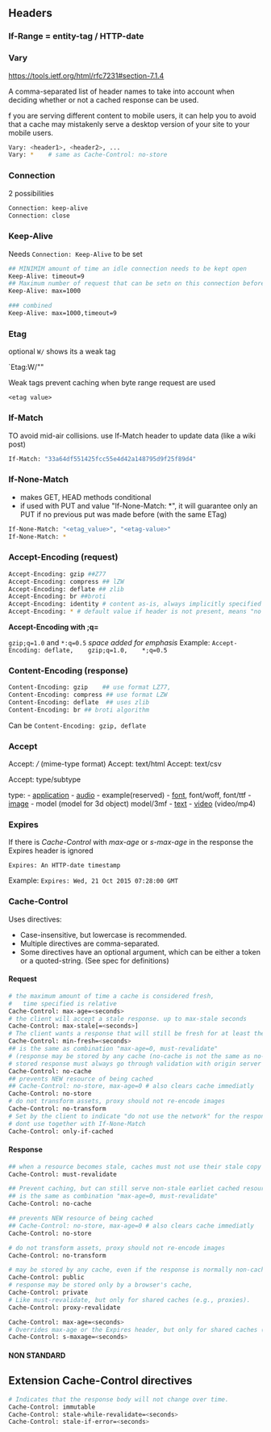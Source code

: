 

## Headers

### If-Range = entity-tag / HTTP-date


### Vary

https://tools.ietf.org/html/rfc7231#section-7.1.4

A comma-separated list of header names to take into account when deciding whether or not a cached response can be used.

f you are serving different content to mobile users, it can help you to avoid that a cache may mistakenly serve a desktop version of your site to your mobile users.

```bash
Vary: <header1>, <header2>, ...
Vary: *    # same as Cache-Control: no-store
```



### Connection

2 possibilities

```bash
Connection: keep-alive
Connection: close
```

### Keep-Alive

Needs `Connection: Keep-Alive` to be set

```bash
## MINIMIM amount of time an idle connection needs to be kept open
Keep-Alive: timeout=9
## Maximum number of request that can be setn on this connection before closing
Keep-Alive: max=1000

### combined
Keep-Alive: max=1000,timeout=9
```

### Etag

optional  `W/` shows its a weak tag

`Etag:W/"<etag value>"   

Weak tags prevent caching when byte range request are used

`<etag value>`


### If-Match

TO avoid mid-air collisions.
use If-Match header to update data (like a wiki post)

```bash
If-Match: "33a64df551425fcc55e4d42a148795d9f25f89d4"
```

### If-None-Match

- makes GET, HEAD methods conditional
- if used with PUT and value "If-None-Match: *", it will guarantee only an PUT if no previous put was made before (with the same ETag)

```bash
If-None-Match: "<etag_value>", "<etag-value>"
If-None-Match: *
```


### Accept-Encoding (request)

```bash
Accept-Encoding: gzip ##Z77
Accept-Encoding: compress ## lZW
Accept-Encoding: deflate ## zlib
Accept-Encoding: br ##broti
Accept-Encoding: identity # content as-is, always implicitly specified
Accept-Encoding: * # default value if header is not present, means "no preference"
```
**Accept-Encoding with ;q=**

`gzip;q=1.0` and `*:q=0.5`
_space added for emphasis_
Example: `Accept-Encoding: deflate,    gzip;q=1.0,    *;q=0.5`


### Content-Encoding (response)

```bash
Content-Encoding: gzip    ## use format LZ77, 
Content-Encoding: compress ## use format LZW
Content-Encoding: deflate  ## uses zlib
Content-Encoding: br ## broti algorithm
```

Can be `Content-Encoding: gzip, deflate`

### Accept 

Accept: */*  (mime-type format)
Accept: text/html
Accept: text/csv

Accept: type/subtype

type:
    - [application][iana-application]
    - [audio][iana-audio]
    - example(reserved)
    - [font][iana-font], font/woff, font/ttf
    - [image][iana-image]
    - model (model for 3d object) model/3mf
    - [text][iana-text]
    - [video][iana-video] (video/mp4)
  

### Expires

If there is _Cache-Control_ with _max-age_ or _s-max-age_ in the response the Expires header is ignored

`Expires: An HTTP-date timestamp`

Example:
`Expires: Wed, 21 Oct 2015 07:28:00 GMT`

### Cache-Control

Uses directives:

- Case-insensitive, but lowercase is recommended.
- Multiple directives are comma-separated.
- Some directives have an optional argument, which can be either a token or a quoted-string. (See spec for definitions)

#### Request

```bash
# the maximum amount of time a cache is considered fresh,
#   time specified is relative
Cache-Control: max-age=<seconds>
# the client will accept a stale response. up to max-stale seconds
Cache-Control: max-stale[=<seconds>]
# The client wants a response that will still be fresh for at least the specified n seconds
Cache-Control: min-fresh=<seconds>
## is the same as combination "max-age=0, must-revalidate"
# (response may be stored by any cache (no-cache is not the same as no-store)
# stored response must always go through validation with origin server
Cache-Control: no-cache
## prevents NEW resource of being cached
## Cache-Control: no-store, max-age=0 # also clears cache immediatly
Cache-Control: no-store
# do not transform assets, proxy should not re-encode images
Cache-Control: no-transform
# Set by the client to indicate "do not use the network" for the response.
# dont use together with If-None-Match
Cache-Control: only-if-cached
```


#### Response

```bash
## when a resource becomes stale, caches must not use their stale copy 
Cache-Control: must-revalidate

## Prevent caching, but can still serve non-stale earliet cached resource
## is the same as combination "max-age=0, must-revalidate"
Cache-Control: no-cache

## prevents NEW resource of being cached
## Cache-Control: no-store, max-age=0 # also clears cache immediatly
Cache-Control: no-store

# do not transform assets, proxy should not re-encode images
Cache-Control: no-transform

# may be stored by any cache, even if the response is normally non-cacheable.
Cache-Control: public 
# response may be stored only by a browser's cache,
Cache-Control: private
# Like must-revalidate, but only for shared caches (e.g., proxies).
Cache-Control: proxy-revalidate

Cache-Control: max-age=<seconds>
# Overrides max-age or the Expires header, but only for shared caches (e.g., proxies). Ignored by private caches
Cache-Control: s-maxage=<seconds>
```


#### NON STANDARD
## Extension Cache-Control directives
```bash
# Indicates that the response body will not change over time. 
Cache-Control: immutable
Cache-Control: stale-while-revalidate=<seconds>
Cache-Control: stale-if-error=<seconds>
```

[iana-mime ]:https://developer.mozilla.org/en-US/docs/Web/HTTP/Basics_of_HTTP/MIME_types
[iana-application]: https://www.iana.org/assignments/media-types/media-types.xhtml#application
[iana-audio]: https://www.iana.org/assignments/media-types/media-types.xhtml#audio
[iana-font]: https://www.iana.org/assignments/media-types/media-types.xhtml#font
[iana-image]: https://www.iana.org/assignments/media-types/media-types.xhtml#image
[iana-text]: https://www.iana.org/assignments/media-types/media-types.xhtml#text
[iana-video]: https://www.iana.org/assignments/media-types/media-types.xhtml#video



